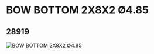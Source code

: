 # BOW BOTTOM 2X8X2 Ø4.85
## 28919
![BOW BOTTOM 2X8X2 Ø4.85](https://lc-www-live-s.legocdn.com/media/bricks/5/2/6171089.jpg)